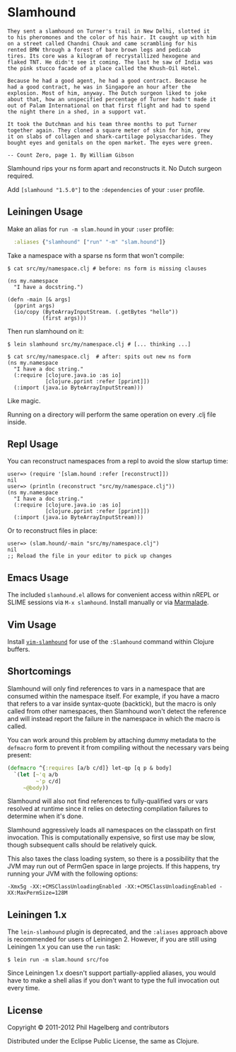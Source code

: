 # Slamhound

    They sent a slamhound on Turner's trail in New Delhi, slotted it
    to his pheromones and the color of his hair. It caught up with him
    on a street called Chandni Chauk and came scrambling for his
    rented BMW through a forest of bare brown legs and pedicab
    tires. Its core was a kilogram of recrystallized hexogene and
    flaked TNT. He didn't see it coming. The last he saw of India was
    the pink stucco facade of a place called the Khush-Oil Hotel.

    Because he had a good agent, he had a good contract. Because he
    had a good contract, he was in Singapore an hour after the
    explosion. Most of him, anyway. The Dutch surgeon liked to joke
    about that, how an unspecified percentage of Turner hadn't made it
    out of Palam International on that first flight and had to spend
    the night there in a shed, in a support vat.

    It took the Dutchman and his team three months to put Turner
    together again. They cloned a square meter of skin for him, grew
    it on slabs of collagen and shark-cartilage polysaccharides. They
    bought eyes and genitals on the open market. The eyes were green.

    -- Count Zero, page 1. By William Gibson

Slamhound rips your ns form apart and reconstructs it. No Dutch
surgeon required.

Add `[slamhound "1.5.0"]` to the `:dependencies` of your `:user` profile.

## Leiningen Usage

Make an alias for `run -m slam.hound` in your `:user` profile:

```clj
  :aliases {"slamhound" ["run" "-m" "slam.hound"]}
```

Take a namespace with a sparse ns form that won't compile:

    $ cat src/my/namespace.clj # before: ns form is missing clauses

    (ns my.namespace
      "I have a docstring.")

    (defn -main [& args]
      (pprint args)
      (io/copy (ByteArrayInputStream. (.getBytes "hello"))
               (first args)))

Then run slamhound on it:

    $ lein slamhound src/my/namespace.clj # [... thinking ...]

    $ cat src/my/namespace.clj  # after: spits out new ns form
    (ns my.namespace
      "I have a doc string."
      (:require [clojure.java.io :as io]
                [clojure.pprint :refer [pprint]])
      (:import (java.io ByteArrayInputStream)))

Like magic.

Running on a directory will perform the same operation on every .clj file inside.

## Repl Usage

You can reconstruct namespaces from a repl to avoid the slow startup time:

    user=> (require '[slam.hound :refer [reconstruct]])
    nil
    user=> (println (reconstruct "src/my/namespace.clj"))
    (ns my.namespace
      "I have a doc string."
      (:require [clojure.java.io :as io]
                [clojure.pprint :refer [pprint]])
      (:import (java.io ByteArrayInputStream)))

Or to reconstruct files in place:

    user=> (slam.hound/-main "src/my/namespace.clj")
    nil
    ;; Reload the file in your editor to pick up changes

## Emacs Usage

The included `slamhound.el` allows for convenient access within nREPL
or SLIME sessions via `M-x slamhound`. Install manually or via
[Marmalade](http://marmalade-repo.org).

## Vim Usage

Install [`vim-slamhound`](https://github.com/guns/vim-slamhound) for use
of the `:Slamhound` command within Clojure buffers.

## Shortcomings

Slamhound will only find references to vars in a namespace that are
consumed within the namespace itself. For example, if you have a macro
that refers to a var inside syntax-quote (backtick), but the macro is
only called from other namespaces, then Slamhound won't detect the
reference and will instead report the failure in the namespace in
which the macro is called.

You can work around this problem by attaching dummy metadata to the
`defmacro` form to prevent it from compiling without the necessary
vars being present:

```clj
(defmacro ^{:requires [a/b c/d]} let-qp [q p & body]
  `(let [~'q a/b
         ~'p c/d]
     ~@body))
```

Slamhound will also not find references to fully-qualified vars or
vars resolved at runtime since it relies on detecting compilation
failures to determine when it's done.

Slamhound aggressively loads all namespaces on the classpath on first
invocation. This is computationally expensive, so first use may be slow,
though subsequent calls should be relatively quick.

This also taxes the class loading system, so there is a possibility that
the JVM may run out of PermGen space in large projects. If this happens,
try running your JVM with the following options:

```
-Xmx5g -XX:+CMSClassUnloadingEnabled -XX:+CMSClassUnloadingEnabled -XX:MaxPermSize=128M
```

## Leiningen 1.x

The `lein-slamhound` plugin is deprecated, and the `:aliases` approach
above is recommended for users of Leiningen 2. However, if you are
still using Leiningen 1.x you can use the `run` task:

    $ lein run -m slam.hound src/foo

Since Leiningen 1.x doesn't support partially-applied aliases, you
would have to make a shell alias if you don't want to type the full
invocation out every time.

## License

Copyright © 2011-2012 Phil Hagelberg and contributors

Distributed under the Eclipse Public License, the same as Clojure.

